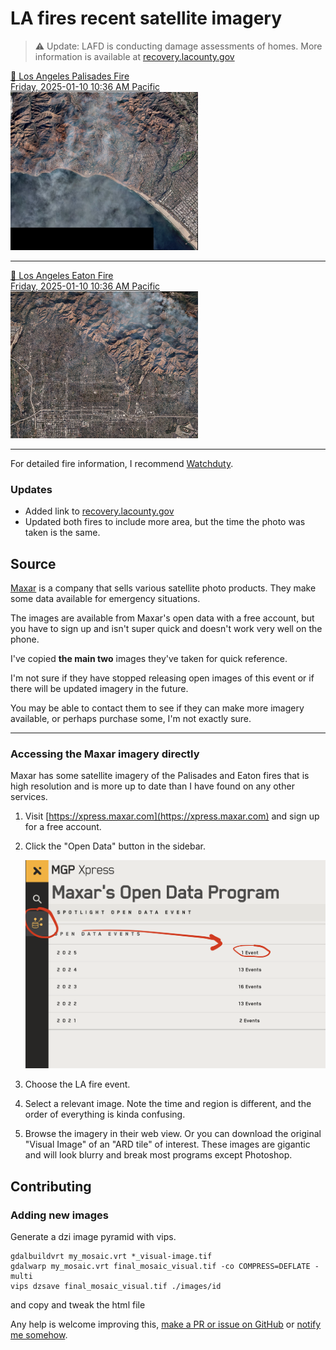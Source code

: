 # LA fires recent satellite imagery

> ⚠️ Update: LAFD is conducting damage assessments of homes. More information is available at [recovery.lacounty.gov](https://recovery.lacounty.gov/)

<a href="images/1050010040277500.html">
    🔎 Los Angeles Palisades Fire<br> Friday, 2025-01-10 10:36 AM Pacific<br>
    <img src="preview-palisades.jpeg" width="300">
</a>

---

<a href="images/1050010040277300.html">
    🔎 Los Angeles Eaton Fire<br> Friday, 2025-01-10 10:36 AM Pacific<br>
    <img src="preview-eaton.jpeg" width="300">
</a>

---

For detailed fire information, I recommend [Watchduty](https://app.watchduty.org/).


### Updates

- Added link to [recovery.lacounty.gov](https://recovery.lacounty.gov/)
- Updated both fires to include more area, but the time the photo was taken is the same.

## Source

[Maxar](https://maxar.com/) is a company that sells various satellite photo products. They make some data available for emergency situations.

The images are available from Maxar's open data with a free account, but you have to sign up and isn't super quick and doesn't work very well on the phone.

I've copied **the main two** images they've taken for quick reference.

I'm not sure if they have stopped releasing open images of this event or if there will be updated imagery in the future.

You may be able to contact them to see if they can make more imagery available, or perhaps purchase some, I'm not exactly sure.

---

### Accessing the Maxar imagery directly

Maxar has some satellite imagery of the Palisades and Eaton fires that is high resolution and is more up to date than I have found on any other services.

1. Visit [https://xpress.maxar.com](https://xpress.maxar.com) and sign up for a free account.

2. Click the "Open Data" button in the sidebar.

   ![Maxar Open Data](maxarhelp.png)

3. Choose the LA fire event.

4. Select a relevant image. Note the time and region is different, and the order of everything is kinda confusing.

5. Browse the imagery in their web view. Or you can download the original "Visual Image" of an "ARD tile" of interest. These images are gigantic and will look blurry and break most programs except Photoshop.

## Contributing
### Adding new images

Generate a dzi image pyramid with vips.

```
gdalbuildvrt my_mosaic.vrt *_visual-image.tif
gdalwarp my_mosaic.vrt final_mosaic_visual.tif -co COMPRESS=DEFLATE -multi
vips dzsave final_mosaic_visual.tif ./images/id
```

and copy and tweak the html file

Any help is welcome improving this, [make a PR or issue on GitHub](https://github.com/wilg/la-fire-maps) or [notify me somehow](http://wilgieseler.com).
